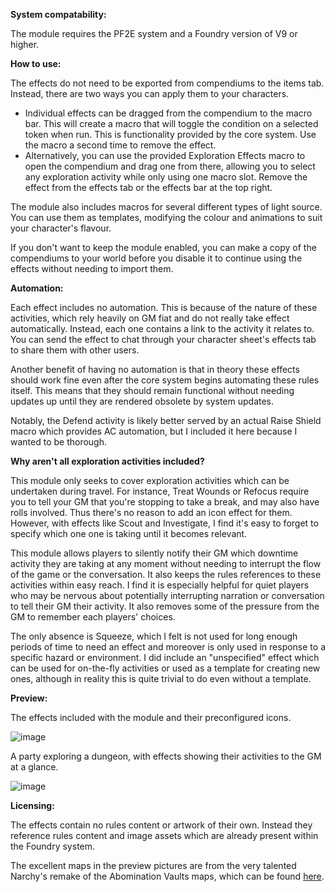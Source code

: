 **System compatability:**

The module requires the PF2E system and a Foundry version of V9 or higher.

**How to use:**

The effects do not need to be exported from compendiums to the items tab. 
Instead, there are two ways you can apply them to your characters.
- Individual effects can be dragged from the compendium to the macro bar. This will create a macro that will toggle the condition on a selected token when run. This is functionality provided by the core system. Use the macro a second time to remove the effect.
- Alternatively, you can use the provided Exploration Effects macro to open the compendium and drag one from there, allowing you to select any exploration activity while only using one macro slot. Remove the effect from the effects tab or the effects bar at the top right.

The module also includes macros for several different types of light source. You can use them as templates, modifying the colour and animations to suit your character's flavour.

If you don't want to keep the module enabled, you can make a copy of the compendiums to your world before you disable it to continue using the effects without needing to import them.

**Automation:**

Each effect includes no automation. This is because of the nature of these activities, which rely heavily on GM fiat and do not really take effect automatically. Instead, each one contains a link to the activity it relates to. You can send the effect to chat through your character sheet's effects tab to share them with other users.

Another benefit of having no automation is that in theory these effects should work fine even after the core system begins automating these rules itself. This means that they should remain functional without needing updates up until they are rendered obsolete by system updates.

Notably, the Defend activity is likely better served by an actual Raise Shield macro which provides AC automation, but I included it here because I wanted to be thorough.

**Why aren't all exploration activities included?**

This module only seeks to cover exploration activities which can be undertaken during travel. For instance, Treat Wounds or Refocus require you to tell your GM that you're stopping to take a break, and may also have rolls involved. Thus there's no reason to add an icon effect for them. However, with effects like Scout and Investigate, I find it's easy to forget to specify which one one is taking until it becomes relevant. 

This module allows players to silently notify their GM which downtime activity they are taking at any moment without needing to interrupt the flow of the game or the conversation. It also keeps the rules references to these activities within easy reach. I find it is especially helpful for quiet players who may be nervous about potentially interrupting narration or conversation to tell their GM their activity. It also removes some of the pressure from the GM to remember each players' choices.

The only absence is Squeeze, which I felt is not used for long enough periods of time to need an effect and moreover is only used in response to a specific hazard or environment. I did include an "unspecified" effect which can be used for on-the-fly activities or used as a template for creating new ones, although in reality this is quite trivial to do even without a template.

**Preview:**

The effects included with the module and their preconfigured icons.

![image](https://user-images.githubusercontent.com/66365038/187703474-72197030-fc71-4e41-910d-6a512f6bf2a6.png)

A party exploring a dungeon, with effects showing their activities to the GM at a glance.

![image](https://user-images.githubusercontent.com/66365038/187703537-60a56287-a1fc-418e-81c9-e5392c287452.png)

**Licensing:**

The effects contain no rules content or artwork of their own. Instead they reference rules content and image assets which are already present within the Foundry system. 

The excellent maps in the preview pictures are from the very talented Narchy's remake of the Abomination Vaults maps, which can be found [here](https://foundryvtt.com/packages/av-maps-remake-by-narchy).
